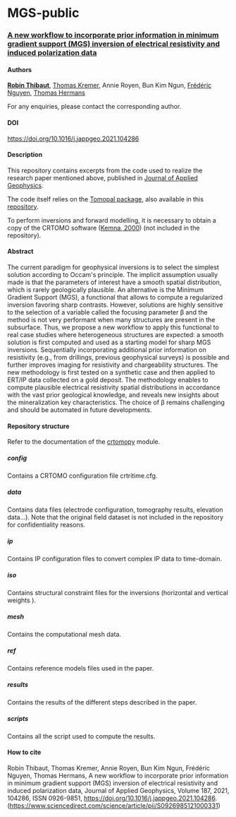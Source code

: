 # MGS-public

### [A new workflow to incorporate prior information in minimum gradient support (MGS) inversion of electrical resistivity and induced polarization data](https://www.sciencedirect.com/science/article/abs/pii/S0926985121000331)

#### Authors
**[Robin Thibaut](https://orcid.org/0000-0001-7556-2700)**, [Thomas Kremer](https://orcid.org/0000-0001-5510-0322), Annie Royen, Bun Kim Ngun, [Frédéric Nguyen](https://orcid.org/0000-0002-6332-7815), [Thomas Hermans](https://orcid.org/0000-0001-9522-1540)

For any enquiries, please contact the corresponding author.

#### DOI
https://doi.org/10.1016/j.jappgeo.2021.104286

#### Description 
This repository contains excerpts from the code used to realize the research paper mentioned above, published in [Journal of Applied Geophysics](https://www.sciencedirect.com/journal/journal-of-applied-geophysics).

The code itself relies on the [Tomopal package](https://pypi.org/project/tomopal/), also available in this [repository](https://github.com/robinthibaut/TomoPal).

To perform inversions and forward modelling, it is necessary to obtain a copy of the CRTOMO software ([Kemna, 2000](https://www.geo.uni-bonn.de/mitarbeiter/Andreas-Kemna/dissertation)) (not included in the repository).

#### Abstract

The current paradigm for geophysical inversions is to select the simplest solution according to Occam's principle. The implicit assumption usually made is that the parameters of interest have a smooth spatial distribution, which is rarely geologically plausible. An alternative is the Minimum Gradient Support (MGS), a functional that allows to compute a regularized inversion favoring sharp contrasts. However, solutions are highly sensitive to the selection of a variable called the focusing parameter β and the method is not very performant when many structures are present in the subsurface. Thus, we propose a new workflow to apply this functional to real case studies where heterogeneous structures are expected: a smooth solution is first computed and used as a starting model for sharp MGS inversions. Sequentially incorporating additional prior information on resistivity (e.g., from drillings, previous geophysical surveys) is possible and further improves imaging for resistivity and chargeability structures. The new methodology is first tested on a synthetic case and then applied to ERT/IP data collected on a gold deposit. The methodology enables to compute plausible electrical resistivity spatial distributions in accordance with the vast prior geological knowledge, and reveals new insights about the mineralization key characteristics. The choice of β remains challenging and should be automated in future developments.

#### Repository structure

Refer to the documentation of the [crtomopy](https://github.com/robinthibaut/TomoPal/tree/master/tomopal/crtomopy) module.

##### config

Contains a CRTOMO configuration file crtritime.cfg.

##### data

Contains data files (electrode configuration, tomography results, elevation data...). 
Note that the original field dataset is not included in the repository for confidentiality reasons.

##### ip

Contains IP configuration files to convert complex IP data to time-domain.

##### iso 

Contains structural constraint files for the inversions (horizontal and vertical weights ).

##### mesh

Contains the computational mesh data.

##### ref

Contains reference models files used in the paper.

##### results

Contains the results of the different steps described in the paper.

##### scripts 

Contains all the script used to compute the results.

#### How to cite

Robin Thibaut, Thomas Kremer, Annie Royen, Bun Kim Ngun, Frédéric Nguyen, Thomas Hermans,
A new workflow to incorporate prior information in minimum gradient support (MGS) inversion of electrical resistivity and induced polarization data,
Journal of Applied Geophysics,
Volume 187,
2021,
104286,
ISSN 0926-9851,
https://doi.org/10.1016/j.jappgeo.2021.104286.
(https://www.sciencedirect.com/science/article/pii/S0926985121000331)
